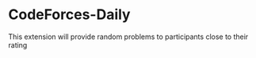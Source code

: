 # CodeForces-Daily
This extension will provide random problems to participants close to their rating
